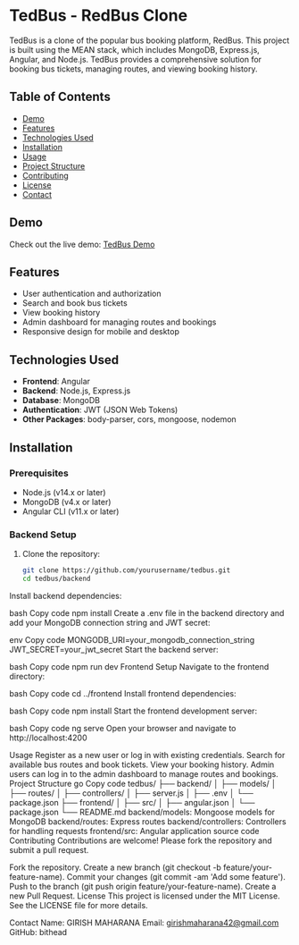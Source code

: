 # TedBus - RedBus Clone

TedBus is a clone of the popular bus booking platform, RedBus. This project is built using the MEAN stack, which includes MongoDB, Express.js, Angular, and Node.js. TedBus provides a comprehensive solution for booking bus tickets, managing routes, and viewing booking history.

## Table of Contents

- [Demo](#demo)
- [Features](#features)
- [Technologies Used](#technologies-used)
- [Installation](#installation)
- [Usage](#usage)
- [Project Structure](#project-structure)
- [Contributing](#contributing)
- [License](#license)
- [Contact](#contact)

## Demo

Check out the live demo: [TedBus Demo](#)

## Features

- User authentication and authorization
- Search and book bus tickets
- View booking history
- Admin dashboard for managing routes and bookings
- Responsive design for mobile and desktop

## Technologies Used

- **Frontend**: Angular
- **Backend**: Node.js, Express.js
- **Database**: MongoDB
- **Authentication**: JWT (JSON Web Tokens)
- **Other Packages**: body-parser, cors, mongoose, nodemon

## Installation

### Prerequisites

- Node.js (v14.x or later)
- MongoDB (v4.x or later)
- Angular CLI (v11.x or later)

### Backend Setup

1. Clone the repository:
   ```bash
   git clone https://github.com/yourusername/tedbus.git
   cd tedbus/backend
Install backend dependencies:

bash
Copy code
npm install
Create a .env file in the backend directory and add your MongoDB connection string and JWT secret:

env
Copy code
MONGODB_URI=your_mongodb_connection_string
JWT_SECRET=your_jwt_secret
Start the backend server:

bash
Copy code
npm run dev
Frontend Setup
Navigate to the frontend directory:

bash
Copy code
cd ../frontend
Install frontend dependencies:

bash
Copy code
npm install
Start the frontend development server:

bash
Copy code
ng serve
Open your browser and navigate to http://localhost:4200

Usage
Register as a new user or log in with existing credentials.
Search for available bus routes and book tickets.
View your booking history.
Admin users can log in to the admin dashboard to manage routes and bookings.
Project Structure
go
Copy code
tedbus/
├── backend/
│   ├── models/
│   ├── routes/
│   ├── controllers/
│   ├── server.js
│   ├── .env
│   └── package.json
├── frontend/
│   ├── src/
│   ├── angular.json
│   └── package.json
└── README.md
backend/models: Mongoose models for MongoDB
backend/routes: Express routes
backend/controllers: Controllers for handling requests
frontend/src: Angular application source code
Contributing
Contributions are welcome! Please fork the repository and submit a pull request.

Fork the repository.
Create a new branch (git checkout -b feature/your-feature-name).
Commit your changes (git commit -am 'Add some feature').
Push to the branch (git push origin feature/your-feature-name).
Create a new Pull Request.
License
This project is licensed under the MIT License. See the LICENSE file for more details.

Contact
Name: GIRISH MAHARANA
Email: girishmaharana42@gmail.com
GitHub: bithead
